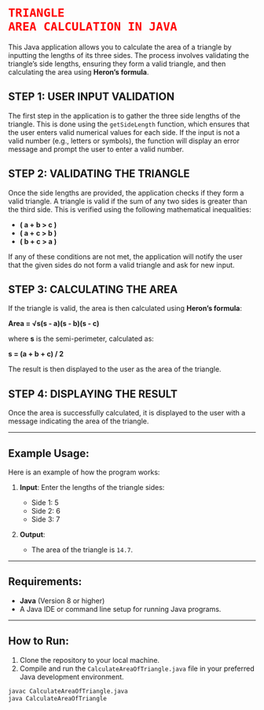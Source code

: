 # <code style="color : red">TRIANGLE AREA CALCULATION IN JAVA</code>

This Java application allows you to calculate the area of a triangle by inputting the lengths of its three sides. The process involves validating the triangle’s side lengths, ensuring they form a valid triangle, and then calculating the area using **Heron’s formula**.

## **STEP 1: USER INPUT VALIDATION**

The first step in the application is to gather the three side lengths of the triangle. This is done using the `getSideLength` function, which ensures that the user enters valid numerical values for each side. If the input is not a valid number (e.g., letters or symbols), the function will display an error message and prompt the user to enter a valid number.

## **STEP 2: VALIDATING THE TRIANGLE**

Once the side lengths are provided, the application checks if they form a valid triangle. A triangle is valid if the sum of any two sides is greater than the third side. This is verified using the following mathematical inequalities:

- **\( a + b > c \)**
- **\( a + c > b \)**
- **\( b + c > a \)**

If any of these conditions are not met, the application will notify the user that the given sides do not form a valid triangle and ask for new input.

## **STEP 3: CALCULATING THE AREA**

If the triangle is valid, the area is then calculated using **Heron’s formula**:

**Area = √s(s - a)(s - b)(s - c)**

where **s** is the semi-perimeter, calculated as:

**s = (a + b + c) / 2**

The result is then displayed to the user as the area of the triangle.

## **STEP 4: DISPLAYING THE RESULT**

Once the area is successfully calculated, it is displayed to the user with a message indicating the area of the triangle.

---

## Example Usage:

Here is an example of how the program works:

1. **Input**: Enter the lengths of the triangle sides:
    - Side 1: 5
    - Side 2: 6
    - Side 3: 7

2. **Output**:
    - The area of the triangle is `14.7`.

---

## Requirements:

- **Java** (Version 8 or higher)
- A Java IDE or command line setup for running Java programs.

---

## How to Run:

1. Clone the repository to your local machine.
2. Compile and run the `CalculateAreaOfTriangle.java` file in your preferred Java development environment.

```bash
javac CalculateAreaOfTriangle.java
java CalculateAreaOfTriangle
